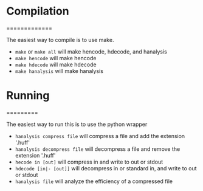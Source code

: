 # Compilation
=============

The easiest way to compile is to use make.

* `make` or `make all` will make hencode, hdecode, and hanalysis
* `make hencode` will make hencode
* `make hdecode` will make hdecode
* `make hanalysis` will make hanalysis

# Running
=========

The easiest way to run this is to use the python wrapper

* `hanalysis compress file` will compress a file and add the extension '.huff'
* `hanalysis decompress file` will decompress a file and remove the extension '.huff'
* `hecode in [out]` will compress in and write to out or stdout
* `hdecode [in|- [out]]` will decompress in or standard in, and write to out or stdout
* `hanalysis file` will analyze the efficiency of a compressed file